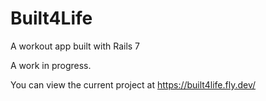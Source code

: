 # Built4Life

A workout app built with Rails 7

A work in progress.

You can view the current project at https://built4life.fly.dev/